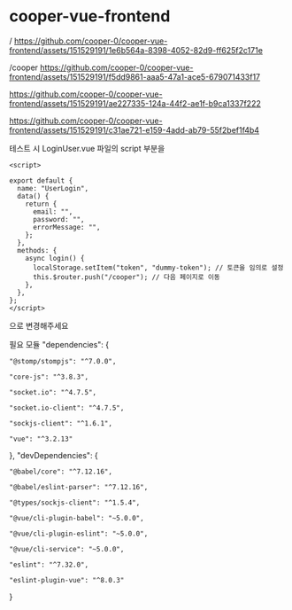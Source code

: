 # cooper-vue-frontend

/
https://github.com/cooper-0/cooper-vue-frontend/assets/151529191/1e6b564a-8398-4052-82d9-ff625f2c171e



/cooper
https://github.com/cooper-0/cooper-vue-frontend/assets/151529191/f5dd9861-aaa5-47a1-ace5-679071433f17

https://github.com/cooper-0/cooper-vue-frontend/assets/151529191/ae227335-124a-44f2-ae1f-b9ca1337f222


https://github.com/cooper-0/cooper-vue-frontend/assets/151529191/c31ae721-e159-4add-ab79-55f2bef1f4b4



테스트 시 LoginUser.vue 파일의 script 부분을

```
<script>

export default {
  name: "UserLogin",
  data() {
    return {
      email: "",
      password: "",
      errorMessage: "",
    };
  },
  methods: {
    async login() {
      localStorage.setItem("token", "dummy-token"); // 토큰을 임의로 설정
      this.$router.push("/cooper"); // 다음 페이지로 이동
    },
  },
};
</script>
```

으로 변경해주세요

필요 모듈
"dependencies": {

    "@stomp/stompjs": "^7.0.0",

    "core-js": "^3.8.3",

    "socket.io": "^4.7.5",

    "socket.io-client": "^4.7.5",

    "sockjs-client": "^1.6.1",

    "vue": "^3.2.13"

},
"devDependencies": {

    "@babel/core": "^7.12.16",

    "@babel/eslint-parser": "^7.12.16",

    "@types/sockjs-client": "^1.5.4",

    "@vue/cli-plugin-babel": "~5.0.0",

    "@vue/cli-plugin-eslint": "~5.0.0",

    "@vue/cli-service": "~5.0.0",

    "eslint": "^7.32.0",

    "eslint-plugin-vue": "^8.0.3"

}
